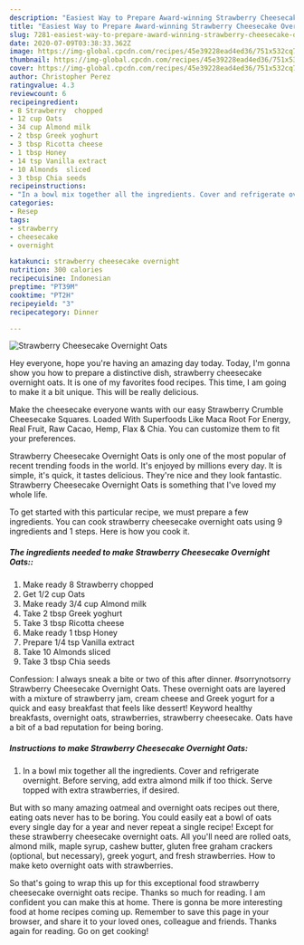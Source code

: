 ```yaml
---
description: "Easiest Way to Prepare Award-winning Strawberry Cheesecake Overnight Oats"
title: "Easiest Way to Prepare Award-winning Strawberry Cheesecake Overnight Oats"
slug: 7281-easiest-way-to-prepare-award-winning-strawberry-cheesecake-overnight-oats
date: 2020-07-09T03:38:33.362Z
image: https://img-global.cpcdn.com/recipes/45e39228ead4ed36/751x532cq70/strawberry-cheesecake-overnight-oats-recipe-main-photo.jpg
thumbnail: https://img-global.cpcdn.com/recipes/45e39228ead4ed36/751x532cq70/strawberry-cheesecake-overnight-oats-recipe-main-photo.jpg
cover: https://img-global.cpcdn.com/recipes/45e39228ead4ed36/751x532cq70/strawberry-cheesecake-overnight-oats-recipe-main-photo.jpg
author: Christopher Perez
ratingvalue: 4.3
reviewcount: 6
recipeingredient:
- 8 Strawberry  chopped
- 12 cup Oats
- 34 cup Almond milk
- 2 tbsp Greek yoghurt
- 3 tbsp Ricotta cheese
- 1 tbsp Honey
- 14 tsp Vanilla extract
- 10 Almonds  sliced
- 3 tbsp Chia seeds
recipeinstructions:
- "In a bowl mix together all the ingredients. Cover and refrigerate overnight. Before serving, add extra almond milk if too thick. Serve topped with extra strawberries, if desired."
categories:
- Resep
tags:
- strawberry
- cheesecake
- overnight

katakunci: strawberry cheesecake overnight
nutrition: 300 calories
recipecuisine: Indonesian
preptime: "PT39M"
cooktime: "PT2H"
recipeyield: "3"
recipecategory: Dinner

---
```



![Strawberry Cheesecake Overnight Oats](https://img-global.cpcdn.com/recipes/45e39228ead4ed36/751x532cq70/strawberry-cheesecake-overnight-oats-recipe-main-photo.jpg)

Hey everyone, hope you're having an amazing day today. Today, I'm gonna show you how to prepare a distinctive dish, strawberry cheesecake overnight oats. It is one of my favorites food recipes. This time, I am going to make it a bit unique. This will be really delicious.

Make the cheesecake everyone wants with our easy Strawberry Crumble Cheesecake Squares. Loaded With Superfoods Like Maca Root For Energy, Real Fruit, Raw Cacao, Hemp, Flax &amp; Chia. You can customize them to fit your preferences.

Strawberry Cheesecake Overnight Oats is only one of the most popular of recent trending foods in the world. It's enjoyed by millions every day. It is simple, it's quick, it tastes delicious. They're nice and they look fantastic. Strawberry Cheesecake Overnight Oats is something that I've loved my whole life.


To get started with this particular recipe, we must prepare a few ingredients. You can cook strawberry cheesecake overnight oats using 9 ingredients and 1 steps. Here is how you cook it.

##### The ingredients needed to make Strawberry Cheesecake Overnight Oats::

1. Make ready 8 Strawberry  chopped
1. Get 1/2 cup Oats
1. Make ready 3/4 cup Almond milk
1. Take 2 tbsp Greek yoghurt
1. Take 3 tbsp Ricotta cheese
1. Make ready 1 tbsp Honey
1. Prepare 1/4 tsp Vanilla extract
1. Take 10 Almonds  sliced
1. Take 3 tbsp Chia seeds


Confession: I always sneak a bite or two of this after dinner. #sorrynotsorry Strawberry Cheesecake Overnight Oats. These overnight oats are layered with a mixture of strawberry jam, cream cheese and Greek yogurt for a quick and easy breakfast that feels like dessert! Keyword healthy breakfasts, overnight oats, strawberries, strawberry cheesecake. Oats have a bit of a bad reputation for being boring. 

##### Instructions to make Strawberry Cheesecake Overnight Oats:

1. In a bowl mix together all the ingredients.
Cover and refrigerate overnight.
Before serving, add extra almond milk if too thick.
Serve topped with extra strawberries, if desired.


But with so many amazing oatmeal and overnight oats recipes out there, eating oats never has to be boring. You could easily eat a bowl of oats every single day for a year and never repeat a single recipe! Except for these strawberry cheesecake overnight oats. All you&#39;ll need are rolled oats, almond milk, maple syrup, cashew butter, gluten free graham crackers (optional, but necessary), greek yogurt, and fresh strawberries. How to make keto overnight oats with strawberries. 

So that's going to wrap this up for this exceptional food strawberry cheesecake overnight oats recipe. Thanks so much for reading. I am confident you can make this at home. There is gonna be more interesting food at home recipes coming up. Remember to save this page in your browser, and share it to your loved ones, colleague and friends. Thanks again for reading. Go on get cooking!
